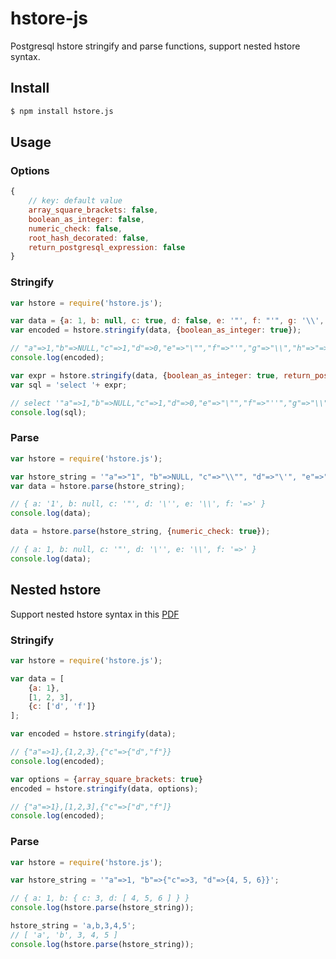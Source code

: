 hstore-js
=========

Postgresql hstore stringify and parse functions, support nested hstore syntax.

## Install

``` bash
$ npm install hstore.js
```

## Usage

### Options
``` javascript
{
    // key: default value
    array_square_brackets: false,
    boolean_as_integer: false,
    numeric_check: false,
    root_hash_decorated: false,
    return_postgresql_expression: false
}
```

### Stringify

``` javascript
var hstore = require('hstore.js');

var data = {a: 1, b: null, c: true, d: false, e: '"', f: "'", g: '\\', h: '=>'};
var encoded = hstore.stringify(data, {boolean_as_integer: true});

// "a"=>1,"b"=>NULL,"c"=>1,"d"=>0,"e"=>"\"","f"=>"'","g"=>"\\","h"=>"=>"
console.log(encoded);

var expr = hstore.stringify(data, {boolean_as_integer: true, return_postgresql_expression: true});
var sql = 'select '+ expr;

// select '"a"=>1,"b"=>NULL,"c"=>1,"d"=>0,"e"=>"\"","f"=>"''","g"=>"\\","h"=>"=>"'::hstore
console.log(sql);
```

### Parse

``` javascript
var hstore = require('hstore.js');

var hstore_string = '"a"=>"1", "b"=>NULL, "c"=>"\\"", "d"=>"\'", "e"=>"\\\\", "f"=>"=>"';
var data = hstore.parse(hstore_string);

// { a: '1', b: null, c: '"', d: '\'', e: '\\', f: '=>' }
console.log(data);

data = hstore.parse(hstore_string, {numeric_check: true});

// { a: 1, b: null, c: '"', d: '\'', e: '\\', f: '=>' }
console.log(data);

```

## Nested hstore

Support nested hstore syntax in this [PDF](https://www.pgcon.org/2013/schedule/attachments/280_hstore-pgcon-2013.pdf)

### Stringify

``` javascript
var hstore = require('hstore.js');

var data = [
    {a: 1},
    [1, 2, 3],
    {c: ['d', 'f']}
];

var encoded = hstore.stringify(data);

// {"a"=>1},{1,2,3},{"c"=>{"d","f"}}
console.log(encoded);

var options = {array_square_brackets: true}
encoded = hstore.stringify(data, options);

// {"a"=>1},[1,2,3],{"c"=>["d","f"]}
console.log(encoded);
```

### Parse
``` javascript
var hstore = require('hstore.js');

var hstore_string = '"a"=>1, "b"=>{"c"=>3, "d"=>{4, 5, 6}}';

// { a: 1, b: { c: 3, d: [ 4, 5, 6 ] } }
console.log(hstore.parse(hstore_string));

hstore_string = 'a,b,3,4,5';
// [ 'a', 'b', 3, 4, 5 ]
console.log(hstore.parse(hstore_string));
```
